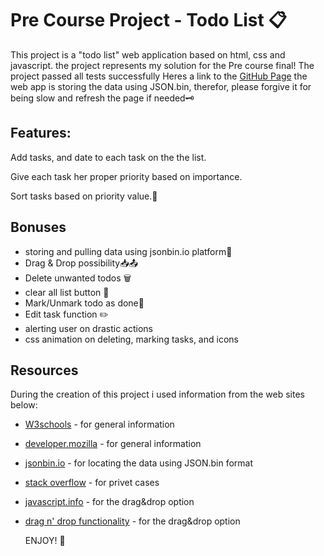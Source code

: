 # Pre Course Project - Todo List 📋

This project is a "todo list" web application
based on html, css and javascript.
the project represents my solution for the Pre course final!
The project passed all tests successfully
Heres a link to the [GitHub Page](https://eliav-touitou.github.io/pre-course-2021-final/src/)
the web app is storing the data using JSON.bin,
therefor, please forgive it for being slow and refresh the page if needed🗝️

## Features:

Add tasks, and date to each task on the the list.

Give each task her proper priority based on importance.

Sort tasks based on priority value.🔎

## Bonuses

- storing and pulling data using jsonbin.io platform📝
- Drag & Drop possibility📥📤
- Delete unwanted todos 🗑️
- clear all list button 🧹
- Mark/Unmark todo as done📂
- Edit task function ✏️
- alerting user on drastic actions
- css animation on deleting, marking tasks, and icons

## Resources

During the creation of this project i used information from the web sites below:

- [W3schools](https://www.w3schools.com/) - for general information
- [developer.mozilla](https://developer.mozilla.org/en-US/) - for general information
- [jsonbin.io](https://jsonbin.io/) - for locating the data using JSON.bin format
- [stack overflow](https://stackoverflow.com/) - for privet cases
- [javascript.info](https://javascript.info/mouse-drag-and-drop/) - for the drag&drop option
- [drag n' drop functionality](https://htmldom.dev/drag-and-drop-element-in-a-list) - for the drag&drop option

  ENJOY! 🤘
